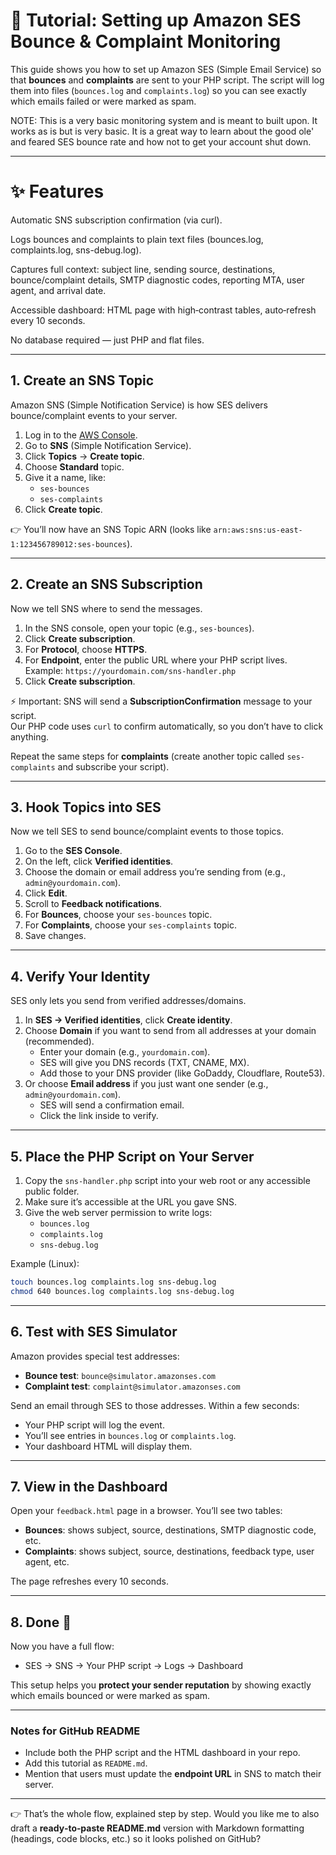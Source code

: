 

# 📖 Tutorial: Setting up Amazon SES Bounce & Complaint Monitoring

This guide shows you how to set up Amazon SES (Simple Email Service) so that **bounces** and **complaints** are sent to your PHP script. The script will log them into files (`bounces.log` and `complaints.log`) so you can see exactly which emails failed or were marked as spam.

NOTE: This is a very basic monitoring system and is meant to built upon. It works as is but is very basic. It is a great way to learn about the good ole' and feared SES bounce rate and how not to get your account shut down.

---

# ✨ Features
Automatic SNS subscription confirmation (via curl).

Logs bounces and complaints to plain text files (bounces.log, complaints.log, sns-debug.log).

Captures full context: subject line, sending source, destinations, bounce/complaint details, SMTP diagnostic codes, reporting MTA, user agent, and arrival date.

Accessible dashboard: HTML page with high‑contrast tables, auto‑refresh every 10 seconds.

No database required — just PHP and flat files.

---

## 1. Create an SNS Topic

Amazon SNS (Simple Notification Service) is how SES delivers bounce/complaint events to your server.

1. Log in to the [AWS Console](https://console.aws.amazon.com/).
2. Go to **SNS** (Simple Notification Service).
3. Click **Topics** → **Create topic**.
4. Choose **Standard** topic.
5. Give it a name, like:
   - `ses-bounces`
   - `ses-complaints`
6. Click **Create topic**.

👉 You’ll now have an SNS Topic ARN (looks like `arn:aws:sns:us-east-1:123456789012:ses-bounces`).

---

## 2. Create an SNS Subscription

Now we tell SNS where to send the messages.

1. In the SNS console, open your topic (e.g., `ses-bounces`).
2. Click **Create subscription**.
3. For **Protocol**, choose **HTTPS**.
4. For **Endpoint**, enter the public URL where your PHP script lives.  
   Example: `https://yourdomain.com/sns-handler.php`
5. Click **Create subscription**.

⚡ Important: SNS will send a **SubscriptionConfirmation** message to your script.  
Our PHP code uses `curl` to confirm automatically, so you don’t have to click anything.

Repeat the same steps for **complaints** (create another topic called `ses-complaints` and subscribe your script).

---

## 3. Hook Topics into SES

Now we tell SES to send bounce/complaint events to those topics.

1. Go to the **SES Console**.
2. On the left, click **Verified identities**.
3. Choose the domain or email address you’re sending from (e.g., `admin@yourdomain.com`).
4. Click **Edit**.
5. Scroll to **Feedback notifications**.
6. For **Bounces**, choose your `ses-bounces` topic.
7. For **Complaints**, choose your `ses-complaints` topic.
8. Save changes.

---

## 4. Verify Your Identity

SES only lets you send from verified addresses/domains.

1. In **SES → Verified identities**, click **Create identity**.
2. Choose **Domain** if you want to send from all addresses at your domain (recommended).
   - Enter your domain (e.g., `yourdomain.com`).
   - SES will give you DNS records (TXT, CNAME, MX).
   - Add those to your DNS provider (like GoDaddy, Cloudflare, Route53).
3. Or choose **Email address** if you just want one sender (e.g., `admin@yourdomain.com`).
   - SES will send a confirmation email.
   - Click the link inside to verify.

---

## 5. Place the PHP Script on Your Server

1. Copy the `sns-handler.php` script into your web root or any accessible public folder.
2. Make sure it’s accessible at the URL you gave SNS.
3. Give the web server permission to write logs:
   - `bounces.log`
   - `complaints.log`
   - `sns-debug.log`

Example (Linux):

```bash
touch bounces.log complaints.log sns-debug.log
chmod 640 bounces.log complaints.log sns-debug.log
```

---

## 6. Test with SES Simulator

Amazon provides special test addresses:

- **Bounce test**: `bounce@simulator.amazonses.com`
- **Complaint test**: `complaint@simulator.amazonses.com`

Send an email through SES to those addresses. Within a few seconds:

- Your PHP script will log the event.
- You’ll see entries in `bounces.log` or `complaints.log`.
- Your dashboard HTML will display them.

---

## 7. View in the Dashboard

Open your `feedback.html` page in a browser. You’ll see two tables:

- **Bounces**: shows subject, source, destinations, SMTP diagnostic code, etc.
- **Complaints**: shows subject, source, destinations, feedback type, user agent, etc.

The page refreshes every 10 seconds.

---

## 8. Done 🎉

Now you have a full flow:

- SES → SNS → Your PHP script → Logs → Dashboard

This setup helps you **protect your sender reputation** by showing exactly which emails bounced or were marked as spam.

---

### Notes for GitHub README

- Include both the PHP script and the HTML dashboard in your repo.
- Add this tutorial as `README.md`.
- Mention that users must update the **endpoint URL** in SNS to match their server.

---

👉 That’s the whole flow, explained step by step. Would you like me to also draft a **ready‑to‑paste README.md** version with Markdown formatting (headings, code blocks, etc.) so it looks polished on GitHub?
